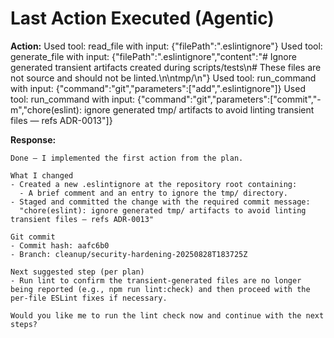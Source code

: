 # Last Action Executed (Agentic)

**Action:** Used tool: read_file with input: {"filePath":".eslintignore"}
Used tool: generate_file with input: {"filePath":".eslintignore","content":"# Ignore generated transient artifacts created during scripts/tests\n# These files are not source and should not be linted.\n\ntmp/\n"}
Used tool: run_command with input: {"command":"git","parameters":["add",".eslintignore"]}
Used tool: run_command with input: {"command":"git","parameters":["commit","-m","chore(eslint): ignore generated tmp/ artifacts to avoid linting transient files — refs ADR-0013"]}

**Response:**

```
Done — I implemented the first action from the plan.

What I changed
- Created a new .eslintignore at the repository root containing:
  - A brief comment and an entry to ignore the tmp/ directory.
- Staged and committed the change with the required commit message:
  "chore(eslint): ignore generated tmp/ artifacts to avoid linting transient files — refs ADR-0013"

Git commit
- Commit hash: aafc6b0
- Branch: cleanup/security-hardening-20250828T183725Z

Next suggested step (per plan)
- Run lint to confirm the transient-generated files are no longer being reported (e.g., npm run lint:check) and then proceed with the per-file ESLint fixes if necessary.

Would you like me to run the lint check now and continue with the next steps?
```
